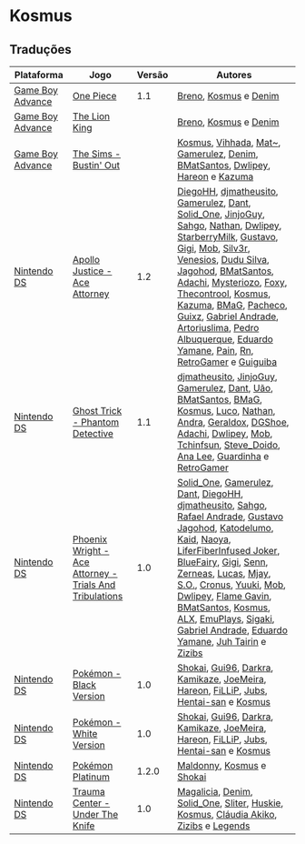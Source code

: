 # Kosmus

## Traduções

| Plataforma | Jogo | Versão | Autores |
| ----------- | ----------- | ----------- | ----------- |
| [Game Boy Advance](../../traducoes/game-boy-advance/) | [One Piece](../../traducoes/game-boy-advance/one-piece_breno-kosmus-denim/) | 1.1 | [Breno](../../autores/breno/), [Kosmus](../../autores/kosmus/) e [Denim](../../autores/denim/) |
| [Game Boy Advance](../../traducoes/game-boy-advance/) | [The Lion King](../../traducoes/game-boy-advance/the-lion-king_breno-kosmus-denim/) |  | [Breno](../../autores/breno/), [Kosmus](../../autores/kosmus/) e [Denim](../../autores/denim/) |
| [Game Boy Advance](../../traducoes/game-boy-advance/) | [The Sims - Bustin' Out](../../traducoes/game-boy-advance/the-sims-bustin-out_kosmus-et-al/) |  | [Kosmus](../../autores/kosmus/), [Vihhada](../../autores/vihhada/), [Mat~](../../autores/mat/), [Gamerulez](../../autores/gamerulez/), [Denim](../../autores/denim/), [BMatSantos](../../autores/bmatsantos/), [Dwlipey](../../autores/dwlipey/), [Hareon](../../autores/hareon/) e [Kazuma](../../autores/kazuma/) |
| [Nintendo DS](../../traducoes/nintendo-ds/) | [Apollo Justice - Ace Attorney](../../traducoes/nintendo-ds/apollo-justice-ace-attorney_diegohh-et-al/) | 1.2 | [DiegoHH](../../autores/diegohh/), [djmatheusito](../../autores/djmatheusito/), [Gamerulez](../../autores/gamerulez/), [Dant](../../autores/dant/), [Solid\_One](../../autores/solid_one/), [JinjoGuy](../../autores/jinjoguy/), [Sahgo](../../autores/sahgo/), [Nathan](../../autores/nathan/), [Dwlipey](../../autores/dwlipey/), [StarberryMilk](../../autores/starberrymilk/), [Gustavo](../../autores/gustavo/), [Gigi](../../autores/gigi/), [Mob](../../autores/mob/), [Silv3r](../../autores/silv3r/), [Venesios](../../autores/venesios/), [Dudu Silva](../../autores/dudu-silva/), [Jagohod](../../autores/jagohod/), [BMatSantos](../../autores/bmatsantos/), [Adachi](../../autores/adachi/), [Mysteriozo](../../autores/mysteriozo/), [Foxy](../../autores/foxy/), [Thecontrool](../../autores/thecontrool/), [Kosmus](../../autores/kosmus/), [Kazuma](../../autores/kazuma/), [BMaG](../../autores/bmag/), [Pacheco](../../autores/pacheco/), [Guixz](../../autores/guixz/), [Gabriel Andrade](../../autores/gabriel-andrade/), [Artoriuslima](../../autores/artoriuslima/), [Pedro Albuquerque](../../autores/pedro-albuquerque/), [Eduardo Yamane](../../autores/eduardo-yamane/), [Pain](../../autores/pain/), [Rn](../../autores/rn/), [RetroGamer](../../autores/retrogamer/) e [Guiguiba](../../autores/guiguiba/) |
| [Nintendo DS](../../traducoes/nintendo-ds/) | [Ghost Trick - Phantom Detective](../../traducoes/nintendo-ds/ghost-trick-phantom-detective_djmatheusito-et-al/) | 1.1 | [djmatheusito](../../autores/djmatheusito/), [JinjoGuy](../../autores/jinjoguy/), [Gamerulez](../../autores/gamerulez/), [Dant](../../autores/dant/), [Uão](../../autores/uao/), [BMatSantos](../../autores/bmatsantos/), [BMaG](../../autores/bmag/), [Kosmus](../../autores/kosmus/), [Luco](../../autores/luco/), [Nathan](../../autores/nathan/), [Andra](../../autores/andra/), [Geraldox](../../autores/geraldox/), [DGShoe](../../autores/dgshoe/), [Adachi](../../autores/adachi/), [Dwlipey](../../autores/dwlipey/), [Mob](../../autores/mob/), [Tchinfsun](../../autores/tchinfsun/), [Steve\_Doido](../../autores/steve_doido/), [Ana Lee](../../autores/ana-lee/), [Guardinha](../../autores/guardinha/) e [RetroGamer](../../autores/retrogamer/) |
| [Nintendo DS](../../traducoes/nintendo-ds/) | [Phoenix Wright - Ace Attorney - Trials And Tribulations](../../traducoes/nintendo-ds/phoenix-wright-ace-attorney-trials-and-tribulations_solid_one-et-al/) | 1.0 | [Solid\_One](../../autores/solid_one/), [Gamerulez](../../autores/gamerulez/), [Dant](../../autores/dant/), [DiegoHH](../../autores/diegohh/), [djmatheusito](../../autores/djmatheusito/), [Sahgo](../../autores/sahgo/), [Rafael Andrade](../../autores/rafael-andrade/), [Gustavo Jagohod](../../autores/gustavo-jagohod/), [Katodelumo](../../autores/katodelumo/), [Kaid](../../autores/kaid/), [Naoya](../../autores/naoya/), [LiferFiberInfused Joker](../../autores/liferfiberinfused-joker/), [BlueFairy](../../autores/bluefairy/), [Gigi](../../autores/gigi/), [Senn](../../autores/senn/), [Zerneas](../../autores/zerneas/), [Lucas](../../autores/lucas/), [Mjay](../../autores/mjay/), [S\.O\.](../../autores/so/), [Cronus](../../autores/cronus/), [Yuuki](../../autores/yuuki/), [Mob](../../autores/mob/), [Dwlipey](../../autores/dwlipey/), [Flame Gavin](../../autores/flame-gavin/), [BMatSantos](../../autores/bmatsantos/), [Kosmus](../../autores/kosmus/), [ALX](../../autores/alx/), [EmuPlays](../../autores/emuplays/), [Sigaki](../../autores/sigaki/), [Gabriel Andrade](../../autores/gabriel-andrade/), [Eduardo Yamane](../../autores/eduardo-yamane/), [Juh Tairin](../../autores/juh-tairin/) e [Zizibs](../../autores/zizibs/) |
| [Nintendo DS](../../traducoes/nintendo-ds/) | [Pokémon - Black Version](../../traducoes/nintendo-ds/pokemon-black-version_shokai-et-al/) | 1.0 | [Shokai](../../autores/shokai/), [Gui96](../../autores/gui96/), [Darkra](../../autores/darkra/), [Kamikaze](../../autores/kamikaze/), [JoeMeira](../../autores/joemeira/), [Hareon](../../autores/hareon/), [FiLLiP](../../autores/fillip/), [Jubs](../../autores/jubs/), [Hentai\-san](../../autores/hentai-san/) e [Kosmus](../../autores/kosmus/) |
| [Nintendo DS](../../traducoes/nintendo-ds/) | [Pokémon - White Version](../../traducoes/nintendo-ds/pokemon-white-version_shokai-et-al/) | 1.0 | [Shokai](../../autores/shokai/), [Gui96](../../autores/gui96/), [Darkra](../../autores/darkra/), [Kamikaze](../../autores/kamikaze/), [JoeMeira](../../autores/joemeira/), [Hareon](../../autores/hareon/), [FiLLiP](../../autores/fillip/), [Jubs](../../autores/jubs/), [Hentai\-san](../../autores/hentai-san/) e [Kosmus](../../autores/kosmus/) |
| [Nintendo DS](../../traducoes/nintendo-ds/) | [Pokémon Platinum](../../traducoes/nintendo-ds/pokemon-platinum_maldonny-kosmus-shokai/) | 1.2.0 | [Maldonny](../../autores/maldonny/), [Kosmus](../../autores/kosmus/) e [Shokai](../../autores/shokai/) |
| [Nintendo DS](../../traducoes/nintendo-ds/) | [Trauma Center - Under The Knife](../../traducoes/nintendo-ds/trauma-center-under-the-knife_magalicia-et-al/) | 1.0 | [Magalicia](../../autores/magalicia/), [Denim](../../autores/denim/), [Solid\_One](../../autores/solid_one/), [Sliter](../../autores/sliter/), [Huskie](../../autores/huskie/), [Kosmus](../../autores/kosmus/), [Cláudia Akiko](../../autores/claudia-akiko/), [Zizibs](../../autores/zizibs/) e [Legends](../../autores/legends/) |